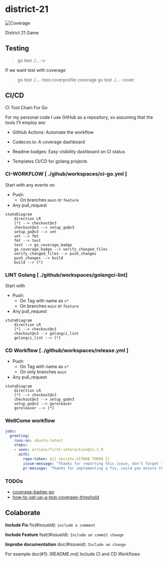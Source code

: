 # district-21

![Coverage](https://img.shields.io/badge/Coverage-90.0%25-brightgreen)

District 21 Game

## Testing

> go test ./... -v

If we want test with coverage

> go test ./... -test.coverprofile coverage
> go test ./... -cover

## CI/CD

CI Tool Chain For Go

For my personal code I use GitHub as a repository, so assuming that the tools
I’ll employ are:

- GitHub Actions: Automate the workflow
- Codecov.io: A coverage dashboard
- Readme badges: Easy visibility dashboard on CI status

- Templates CI/CD for golang projects
  
### CI-WORKFLOW [ ./gihub/workspaces/ci-go.yml ]

Start with any events on

- Push:
  - On branches `main` or `feature`
- Any pull_request

```mermaid
stateDiagram
    direction LR
    [*] --> checkout@v3
    checkout@v3 --> setup_go@v3
    setup_go@v3 --> vet
    vet --> fmt
    fmt --> test
    test --> go_coverage_badge
    go_coverage_badge --> verify_changed_files
    verify_changed_files --> push_changes
    push_changes --> build
    build --> [*]
```

### LINT Golang [ ./github/workspaces/golangci-lint]

Start with

- Push:
  - On Tag with name as `v*`
  - On branches `main` or `feature`
- Any pull_request

```mermaid
stateDiagram
    direction LR
    [*] --> checkout@v3
    checkout@v3 --> golangci_lint
    golangci_lint --> [*]
```

### CD Workflow [ ./github/workspaces/release.yml ]

- Push:
  - On Tag with name as `v*`
  - On only branches `main`
- Any pull_request

```mermaid
stateDiagram
    direction LR
    [*] --> checkout@v3
    checkout@v3 --> setup_go@v3
    setup_go@v3 --> goreleaser
    goreleaser --> [*]
```

### WellCome workflow

```yml
jobs:
  greeting:
    runs-on: ubuntu-latest
    steps:
    - uses: actions/first-interaction@v1.1.0
      with:
        repo-token: ${{ secrets.GITHUB_TOKEN }}
        issue-message: "Thanks for reporting this issue, don't forget to star this project if you haven't already to help us reach a wider audience."
        pr-message: "Thanks for implementing a fix, could you ensure that the test covers your changes if applicable."
```

### TODOs

- [coverage-badge-go](https://github.com/tj-actions/coverage-badge-go/tree/main/.github/workflows)
- [how-to-set-up-a-test-coverage-threshold](https://medium.com/synechron/how-to-set-up-a-test-coverage-threshold-in-go-and-github-167f69b940dc)

## Colaborate

**Include Fix**
fix(#issueId): `include a comment`

**Include Feature**
feat(#issueId): `Include an commit change`

**Improbe documentation**
doc(#issueid): `Include an change`

For example
    doc(#1): [README.md] Include CI and CD Workflows
